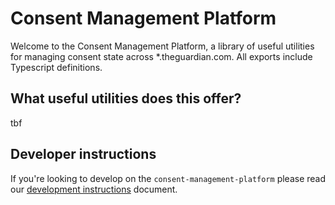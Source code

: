 # Consent Management Platform

Welcome to the Consent Management Platform, a library of useful utilities for managing consent state across \*.theguardian.com. All exports include Typescript definitions.

## What useful utilities does this offer?

tbf

## Developer instructions

If you're looking to develop on the `consent-management-platform` please read our [development instructions](docs/01-development-instructions.md) document.
